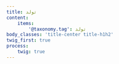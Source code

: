```yaml
---
title: تولد
content:
    items:  
        '@taxonomy.tag': تولد
body_classes: 'title-center title-h1h2'
twig_first: true
process:
    twig: true
---
```

